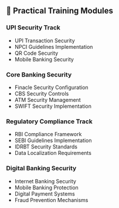 ## 🎯 Practical Training Modules

### UPI Security Track
- UPI Transaction Security
- NPCI Guidelines Implementation
- QR Code Security
- Mobile Banking Security

### Core Banking Security
- Finacle Security Configuration
- CBS Security Controls
- ATM Security Management
- SWIFT Security Implementation

### Regulatory Compliance Track
- RBI Compliance Framework
- SEBI Guidelines Implementation
- IDRBT Security Standards
- Data Localization Requirements

### Digital Banking Security
- Internet Banking Security
- Mobile Banking Protection
- Digital Payment Systems
- Fraud Prevention Mechanisms 